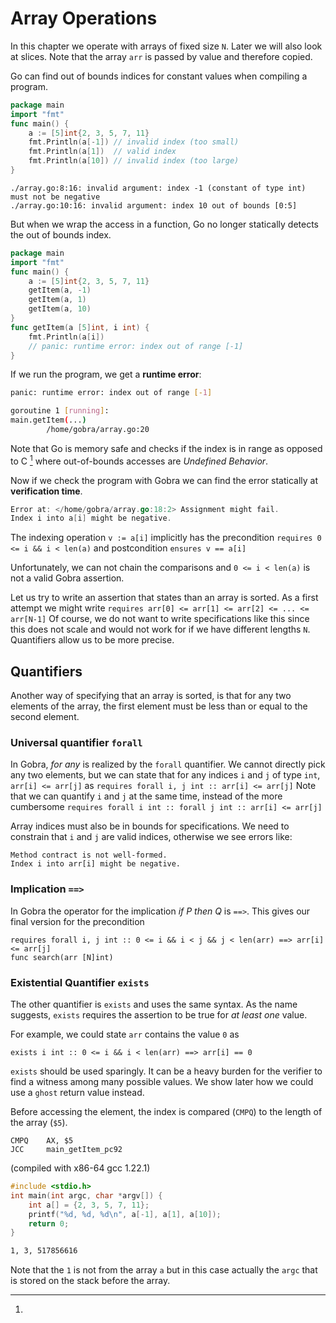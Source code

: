 # Array Operations
<!--
explain preconditions of an indexing operation, make it clear that accesses out of bounds are excluded statically -->

In this chapter we operate with arrays of fixed size `N`.
Later we will also look at slices.
Note that the array `arr` is passed by value and therefore copied.

Go can find out of bounds indices for constant values when compiling a program.
``` go
package main
import "fmt"
func main() {
	a := [5]int{2, 3, 5, 7, 11}
	fmt.Println(a[-1]) // invalid index (too small)
	fmt.Println(a[1])  // valid index
	fmt.Println(a[10]) // invalid index (too large)
}
```

``` text
./array.go:8:16: invalid argument: index -1 (constant of type int) must not be negative
./array.go:10:16: invalid argument: index 10 out of bounds [0:5]
```
But when we wrap the access in a function, Go no longer statically detects the out of bounds index.

``` go
package main
import "fmt"
func main() {
	a := [5]int{2, 3, 5, 7, 11}
	getItem(a, -1)
	getItem(a, 1)
	getItem(a, 10)
}
func getItem(a [5]int, i int) {
	fmt.Println(a[i])
	// panic: runtime error: index out of range [-1]
}
```
If we run the program, we get a **runtime error**:
``` sh
panic: runtime error: index out of range [-1]

goroutine 1 [running]:
main.getItem(...)
        /home/gobra/array.go:20
```
Note that Go is memory safe and checks if the index is in range
as opposed to C [^1] where out-of-bounds accesses are *Undefined Behavior*.


Now if we check the program with Gobra we can find the error statically at **verification time**.
``` go
Error at: </home/gobra/array.go:18:2> Assignment might fail. 
Index i into a[i] might be negative.
```

The indexing operation `v := a[i]` implicitly has the precondition
`requires 0 <= i && i < len(a)`
and postcondition
`ensures v == a[i]`

Unfortunately, we can not chain the comparisons and `0 <= i < len(a)` is not a valid Gobra assertion.

<!-- this is also checked in specs (e.g. not well defined) -->

Let us try to write an assertion that states than an array is sorted.
As a first attempt we might write
`requires arr[0] <= arr[1] <= arr[2] <= ... <= arr[N-1]`
Of course, we do not want to write specifications like this since this does not scale and would not work for if we have different lengths `N`.
Quantifiers allow us to be more precise.

## Quantifiers
Another way of specifying that an array is sorted,
is that for any two elements of the array,
the first element must be less than or equal to the second element.

### Universal quantifier `forall`
In Gobra, *for any* is realized by the `forall` quantifier.
We cannot directly pick any two elements,
but we can state that for any indices `i` and `j` of type `int`, `arr[i] <= arr[j]` as
`requires forall i, j int :: arr[i] <= arr[j]`
Note that we can quantify `i` and `j` at the same time, 
 instead of the more cumbersome
`requires forall i int :: forall j int :: arr[i] <= arr[j]`

Array indices must also be in bounds for specifications.
We need to constrain that `i` and `j` are valid indices, otherwise we see errors like:
``` text
Method contract is not well-formed. 
Index i into arr[i] might be negative.
```

### Implication `==>`
In Gobra the operator for the implication  *if P then Q* is `==>`.
This gives our final version for the precondition

```gobra
requires forall i, j int :: 0 <= i && i < j && j < len(arr) ==> arr[i] <= arr[j]
func search(arr [N]int)
```

<!-- conceptual:
the assertion `forall i int :: P` is true
iff P is true when all free occurrences of i can be substituted with arbitrary values of type int (or T in general)
Note that this is very powerful:
For example for `forall i int64 :: P`
P has to hold for all of the \\(2^64\\) possible values for i
Testing all of those values is already infeasible.
 -->
<!--
In general, the syntax (could have different types?)
`forall IDENTIFIER [,IDENTIFIER]* T :: ASSERTION` -->
<!-- the forall assertion is true if T holds for all possible values -->
<!-- can we shadow identifiers? -->

<!-- make it clear it is powerful and makes it hard for the verifier -->
### Existential Quantifier `exists`
The other quantifier is `exists` and uses the same syntax.
As the name suggests, `exists` requires the assertion to be true for *at least one* value.

For example, we could state `arr` contains the value `0` as
``` gobra
exists i int :: 0 <= i && i < len(arr) ==> arr[i] == 0
```

`exists` should be used sparingly.
It can be a heavy burden for the verifier to find a witness among many possible values.
We show later how we could use a `ghost` return value instead.


[^1]: 
Before accessing the element, the index is compared (`CMPQ`) to the length of the array (`$5`).
``` assembly
CMPQ    AX, $5
JCC     main_getItem_pc92
```
(compiled with x86-64 gcc 1.22.1)

``` c
#include <stdio.h>
int main(int argc, char *argv[]) {
    int a[] = {2, 3, 5, 7, 11};
    printf("%d, %d, %d\n", a[-1], a[1], a[10]);
    return 0;
}
```

``` sh
1, 3, 517856616 
```
Note that the `1` is not from the array `a` but in this case actually the `argc` that is stored on the stack before the array.


<!-- [^1]: The truth table of `P==>Q`. -->
<!-- | P ==> Q | Q=false | Q=true | -->
<!-- |:-------:|:-------:|:------:| -->
<!-- | P=false | 1       | 1      | -->
<!-- | P=true  | 0       | 1      | -->
